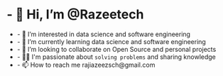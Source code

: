 <h1>- 👋 Hi, I’m @Razeetech</h1>
<ul>
<li>- 👀 I’m interested in data science and software engineering</li>
<li>- 🌱 I’m currently learning data science and software engineering</li>
<li>- 💞️ I’m looking to collaborate on Open Source and personal projects</li>
<li>- 🧑‍💻 I'm passionate about <code>solving problems</code> and sharing knowledge</li>
<li>- 📫 How to reach me rajiazeezsch@gmail.com</li>
<ul>
<!---
Razeetech/Razeetech is a ✨ special ✨ repository because its `README.md` (this file) appears on your GitHub profile.
You can click the Preview link to take a look at your changes.
--->
